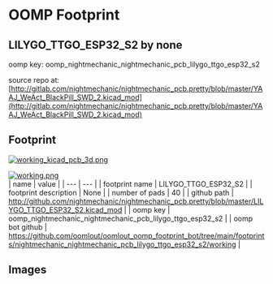 # OOMP Footprint  
## LILYGO_TTGO_ESP32_S2  by none  
  
oomp key: oomp_nightmechanic_nightmechanic_pcb_lilygo_ttgo_esp32_s2  
  
source repo at: [http://gitlab.com/nightmechanic/nightmechanic_pcb.pretty/blob/master/YAAJ_WeAct_BlackPill_SWD_2.kicad_mod](http://gitlab.com/nightmechanic/nightmechanic_pcb.pretty/blob/master/YAAJ_WeAct_BlackPill_SWD_2.kicad_mod)  
## Footprint  
  
[![working_kicad_pcb_3d.png](working_kicad_pcb_3d_600.png)](working_kicad_pcb_3d.png)  
  
[![working.png](working_600.png)](working.png)  
| name | value | 
| --- | --- | 
| footprint name | LILYGO_TTGO_ESP32_S2 | 
| footprint description | None | 
| number of pads | 40 | 
| github path | http://github.com/nightmechanic/nightmechanic_pcb.pretty/blob/master/LILYGO_TTGO_ESP32_S2.kicad_mod | 
| oomp key | oomp_nightmechanic_nightmechanic_pcb_lilygo_ttgo_esp32_s2 | 
| oomp bot github | https://github.com/oomlout/oomlout_oomp_footprint_bot/tree/main/footprints/nightmechanic_nightmechanic_pcb_lilygo_ttgo_esp32_s2/working | 
## Images  
